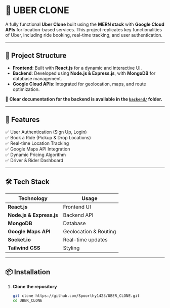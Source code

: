# 🚖 UBER CLONE  

A fully functional **Uber Clone** built using the **MERN stack** with **Google Cloud APIs** for location-based services. This project replicates key functionalities of Uber, including ride booking, real-time tracking, and user authentication.  

---

## 📂 Project Structure  

- **Frontend**: Built with **React.js** for a dynamic and interactive UI.  
- **Backend**: Developed using **Node.js & Express.js**, with **MongoDB** for database management.  
- **Google Cloud APIs**: Integrated for geolocation, maps, and route optimization.  

📌 **Clear documentation for the backend is available in the [`backend/`](./backend) folder.**  

---

## 🚀 Features  

✅ User Authentication (Sign Up, Login)  
✅ Book a Ride (Pickup & Drop Locations)  
✅ Real-time Location Tracking  
✅ Google Maps API Integration  
✅ Dynamic Pricing Algorithm  
✅ Driver & Rider Dashboard  

---

## 🛠️ Tech Stack  

| Technology  | Usage |
|------------|--------------------------------|
| **React.js** | Frontend UI |
| **Node.js & Express.js** | Backend API |
| **MongoDB** | Database |
| **Google Maps API** | Geolocation & Routing |
| **Socket.io** | Real-time updates |
| **Tailwind CSS** | Styling |

---

## 📦 Installation  

1. **Clone the repository**  
   ```sh
   git clone https://github.com/Spoorthy1423/UBER_CLONE.git
   cd UBER_CLONE
